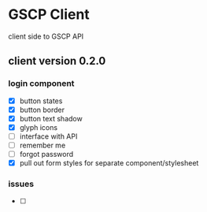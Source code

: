 # GSCP Client
client side to GSCP API

## client version 0.2.0

### login component
- [x] button states
- [x] button border
- [x] button text shadow
- [x] glyph icons
- [ ] interface with API
- [ ] remember me
- [ ] forgot password
- [x] pull out form styles for separate component/stylesheet

### issues
- [ ]